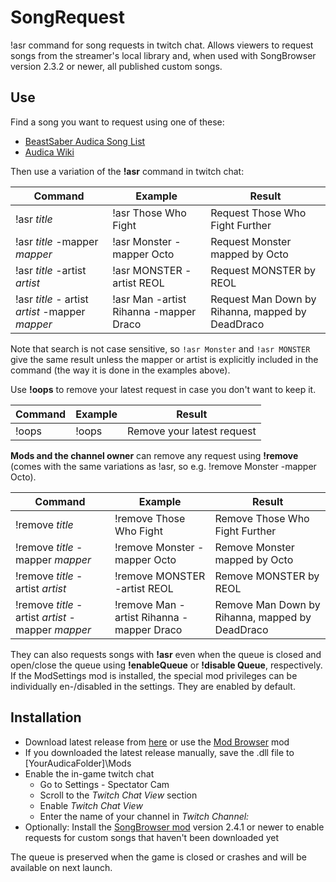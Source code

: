 # SongRequest
!asr command for song requests in twitch chat.
Allows viewers to request songs from the streamer's local library and, when used with SongBrowser version 2.3.2 or newer, all published custom songs.

## Use
Find a song you want to request using one of these:
* [BeastSaber Audica Song List](https://bsaber.com/category/audica/)
* [Audica Wiki](http://www.audica.wiki/audicawiki/index.php/Custom_Songs)

Then use a variation of the **!asr** command in twitch chat:

| Command                                       | Example                              | Result                                          |
|-----------------------------------------------|--------------------------------------|-------------------------------------------------|
|!asr *title*                                   |!asr Those Who Fight                  | Request Those Who Fight Further                 | 
|!asr *title* -mapper *mapper*                  |!asr Monster -mapper Octo             | Request Monster mapped by Octo                  |
|!asr *title* -artist *artist*                  |!asr MONSTER -artist REOL             | Request MONSTER by REOL                         |
|!asr *title* - artist *artist* -mapper *mapper*|!asr Man -artist Rihanna -mapper Draco| Request Man Down by Rihanna, mapped by DeadDraco|

Note that search is not case sensitive, so `!asr Monster` and `!asr MONSTER` give the same result unless the mapper or artist is explicitly included in the command (the way it is done in the examples above).

Use **!oops** to remove your latest request in case you don't want to keep it.

| Command                                          | Example                                 | Result                                          |
|--------------------------------------------------|-----------------------------------------|-------------------------------------------------|
|!oops                                             |!oops                                    | Remove your latest request                      | 

**Mods and the channel owner** can remove any request using **!remove** (comes with the same variations as !asr, so e.g. !remove Monster -mapper Octo).

| Command                                          | Example                                 | Result                                          |
|--------------------------------------------------|-----------------------------------------|-------------------------------------------------|
|!remove *title*                                   |!remove Those Who Fight                  | Remove Those Who Fight Further                  | 
|!remove *title* -mapper *mapper*                  |!remove Monster -mapper Octo             | Remove Monster mapped by Octo                   |
|!remove *title* -artist *artist*                  |!remove MONSTER -artist REOL             | Remove MONSTER by REOL                          |
|!remove *title* - artist *artist* -mapper *mapper*|!remove Man -artist Rihanna -mapper Draco| Remove Man Down by Rihanna, mapped by DeadDraco |

They can also requests songs with **!asr** even when the queue is closed and open/close the queue using **!enableQueue** or **!disable Queue**, respectively.
If the ModSettings mod is installed, the special mod privileges can be individually en-/disabled in the settings. They are enabled by default.

## Installation
* Download latest release from [here](https://github.com/Silzoid/SongRequest/releases/latest) or use the [Mod Browser](https://github.com/Contiinuum/ModBrowser/releases/latest) mod
* If you downloaded the latest release manually, save the .dll file to [YourAudicaFolder]\Mods
* Enable the in-game twitch chat
  * Go to Settings - Spectator Cam
  * Scroll to the *Twitch Chat View* section
  * Enable *Twitch Chat View*
  * Enter the name of your channel in *Twitch Channel:*
* Optionally: Install the [SongBrowser mod](https://github.com/Silzoid/SongBrowser/releases/latest) version 2.4.1 or newer to enable requests for custom songs that haven't been downloaded yet

The queue is preserved when the game is closed or crashes and will be available on next launch.